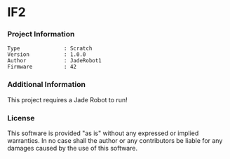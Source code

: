 IF2
================



### Project Information
```
Type              : Scratch
Version           : 1.0.0
Author            : JadeRobot1
Firmware          : 42
```

### Additional Information
This project requires a Jade Robot to run!

### License
This software is provided "as is" without any expressed or implied warranties.  In no case shall the author or any contributors be liable for any damages caused by the use of this software.

